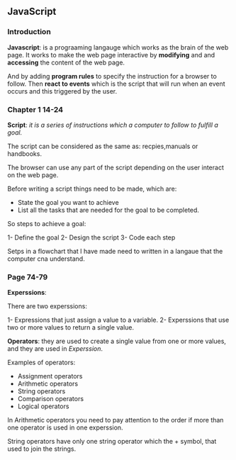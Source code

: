 ## JavaScript

### Introduction

 **Javascript**: is a prograaming langauge which works as the brain of the web page. It works to make the web page interactive by **modifying** and and **accessing** the content of the web page. 

And by adding **program rules** to specify the instruction for a browser to follow. Then **react to events** which is the script that will run when an event occurs and this triggered by the user.

### Chapter 1 14-24

**Script**: *it is a series of instructions which a computer to follow to fulfill a goal.*

The script can be considered as the same as: recpies,manuals or handbooks.

The browser can use any part of the script depending on the user interact on the web page.

Before writing a script things need to be made, which are:
- State the goal you want to achieve 
- List all the tasks that are needed for the goal to be completed.

So steps to achieve a goal:

1- Define the goal 
2- Design the script
3- Code each step

Setps in a flowchart that I have made need to written in a langaue that the computer cna understand.

### Page 74-79

**Experssions**: 

There are two experssions:

1- Expressions that just assign a value to a variable.
2- Experssions that use two or more values to return a single value.

**Operators**: they are used to create a single value from one or more values, and they are used in *Experssion*. 

Examples of operators:
- Assignment operators 
- Arithmetic operators 
- String operators
- Comparison operators
- Logical operators

In Arithmetic operators you need to pay attention to the order if more than one operator is used in one experssion.

String operators have only one string operator which the + symbol, that used to join the strings.